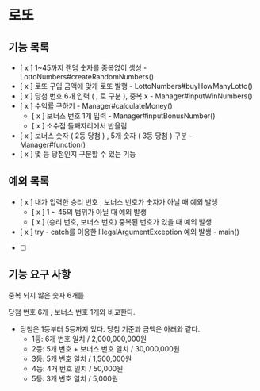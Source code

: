 # 로또 

## 기능 목록

- [ x ] 1~45까지 랜덤 숫자를 중복없이 생성 - LottoNumbers#createRandomNumbers()
- [ x ] 로또 구입 금액에 맞게 로또 발행 - LottoNumbers#buyHowManyLotto()
- [ x ] 당첨 번호 6개 입력 ( , 로 구분 ), 중복 x - Manager#inputWinNumbers()
- [ x ] 수익률 구하기 - Manager#calculateMoney()
  - [ x ] 보너스 번호 1개 입력 - Manager#inputBonusNumber()
  - [ x ] 소수점 둘째자리에서 반올림
- [ x ] 보너스 숫자 ( 2등 당첨 ) , 5개 숫자 ( 3등 당첨 ) 구분 - Manager#function()
- [ x ] 몇 등 당첨인지 구분할 수 있는 기능

## 예외 목록
- [ x ] 내가 입력한 승리 번호 , 보너스 번호가 숫자가 아닐 때 예외 발생
  - [ x ] 1 ~ 45의 범위가 아닐 때 예외 발생
  - [ x ] (승리 번호, 보너스 번호) 중복된 번호가 있을 때 예외 발생
- [ x ] try - catch를 이용한 IllegalArgumentException 예외 발생 - main()
- [ ] 



## 기능 요구 사항

중복 되지 않은 숫자 6개를 

당첨 번호 6개 , 보너스 번호 1개와 비교한다.

- 당첨은 1등부터 5등까지 있다. 당첨 기준과 금액은 아래와 같다.
    - 1등: 6개 번호 일치 / 2,000,000,000원
    - 2등: 5개 번호 + 보너스 번호 일치 / 30,000,000원
    - 3등: 5개 번호 일치 / 1,500,000원
    - 4등: 4개 번호 일치 / 50,000원
    - 5등: 3개 번호 일치 / 5,000원
